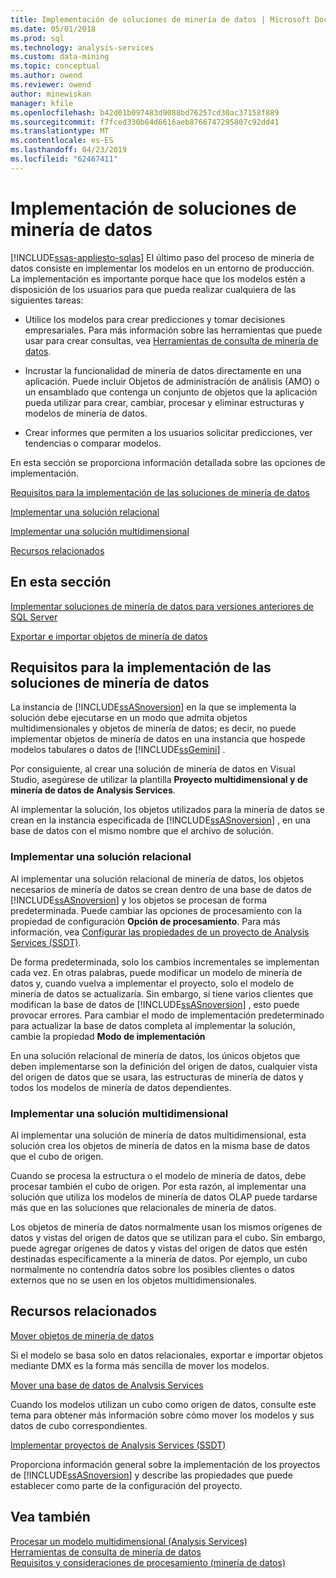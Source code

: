 ```yaml
---
title: Implementación de soluciones de minería de datos | Microsoft Docs
ms.date: 05/01/2018
ms.prod: sql
ms.technology: analysis-services
ms.custom: data-mining
ms.topic: conceptual
ms.author: owend
ms.reviewer: owend
author: minewiskan
manager: kfile
ms.openlocfilehash: b42d01b097483d9088bd76257cd30ac37158f889
ms.sourcegitcommit: f7fced330b64d6616aeb8766747295807c92dd41
ms.translationtype: MT
ms.contentlocale: es-ES
ms.lasthandoff: 04/23/2019
ms.locfileid: "62467411"
---
```

# <a name="deployment-of-data-mining-solutions"></a>Implementación de soluciones de minería de datos
[!INCLUDE[ssas-appliesto-sqlas](../../includes/ssas-appliesto-sqlas.md)]
  El último paso del proceso de minería de datos consiste en implementar los modelos en un entorno de producción. La implementación es importante porque hace que los modelos estén a disposición de los usuarios para que pueda realizar cualquiera de las siguientes tareas:  
  
-   Utilice los modelos para crear predicciones y tomar decisiones empresariales. Para más información sobre las herramientas que puede usar para crear consultas, vea [Herramientas de consulta de minería de datos](../../analysis-services/data-mining/data-mining-query-tools.md).  
  
-   Incrustar la funcionalidad de minería de datos directamente en una aplicación. Puede incluir Objetos de administración de análisis (AMO) o un ensamblado que contenga un conjunto de objetos que la aplicación pueda utilizar para crear, cambiar, procesar y eliminar estructuras y modelos de minería de datos.  
  
-   Crear informes que permiten a los usuarios solicitar predicciones, ver tendencias o comparar modelos.  
  
 En esta sección se proporciona información detallada sobre las opciones de implementación.  
  
 [Requisitos para la implementación de las soluciones de minería de datos](#bkmk_Reqs)  
  
 [Implementar una solución relacional](#bkmk_RelationalSltn)  
  
 [Implementar una solución multidimensional](#bkmk_MDSltn)  
  
 [Recursos relacionados](#bkmk_Resources)  
  
## <a name="in-this-section"></a>En esta sección  
 [Implementar soluciones de minería de datos para versiones anteriores de SQL Server](../../analysis-services/data-mining/deploy-a-data-mining-solution-to-previous-versions-of-sql-server.md)  
  
 [Exportar e importar objetos de minería de datos](../../analysis-services/data-mining/export-and-import-data-mining-objects.md)  
  
##  <a name="bkmk_Reqs"></a> Requisitos para la implementación de las soluciones de minería de datos  
 La instancia de [!INCLUDE[ssASnoversion](../../includes/ssasnoversion-md.md)] en la que se implementa la solución debe ejecutarse en un modo que admita objetos multidimensionales y objetos de minería de datos; es decir, no puede implementar objetos de minería de datos en una instancia que hospede modelos tabulares o datos de [!INCLUDE[ssGemini](../../includes/ssgemini-md.md)] .  
  
 Por consiguiente, al crear una solución de minería de datos en Visual Studio, asegúrese de utilizar la plantilla **Proyecto multidimensional y de minería de datos de Analysis Services**.  
  
 Al implementar la solución, los objetos utilizados para la minería de datos se crean en la instancia especificada de [!INCLUDE[ssASnoversion](../../includes/ssasnoversion-md.md)] , en una base de datos con el mismo nombre que el archivo de solución.  
  
###  <a name="bkmk_RelationalSltn"></a> Implementar una solución relacional  
 Al implementar una solución relacional de minería de datos, los objetos necesarios de minería de datos se crean dentro de una base de datos de [!INCLUDE[ssASnoversion](../../includes/ssasnoversion-md.md)] y los objetos se procesan de forma predeterminada. Puede cambiar las opciones de procesamiento con la propiedad de configuración **Opción de procesamiento**. Para más información, vea [Configurar las propiedades de un proyecto de Analysis Services &#40;SSDT&#41;](../../analysis-services/multidimensional-models/configure-analysis-services-project-properties-ssdt.md).  
  
 De forma predeterminada, solo los cambios incrementales se implementan cada vez. En otras palabras, puede modificar un modelo de minería de datos y, cuando vuelva a implementar el proyecto, solo el modelo de minería de datos se actualizaría. Sin embargo, si tiene varios clientes que modifican la base de datos de [!INCLUDE[ssASnoversion](../../includes/ssasnoversion-md.md)] , esto puede provocar errores. Para cambiar el modo de implementación predeterminado para actualizar la base de datos completa al implementar la solución, cambie la propiedad **Modo de implementación**  
  
 En una solución relacional de minería de datos, los únicos objetos que deben implementarse son la definición del origen de datos, cualquier vista del origen de datos que se usara, las estructuras de minería de datos y todos los modelos de minería de datos dependientes.  
  
###  <a name="bkmk_MDSltn"></a> Implementar una solución multidimensional  
 Al implementar una solución de minería de datos multidimensional, esta solución crea los objetos de minería de datos en la misma base de datos que el cubo de origen.  
  
 Cuando se procesa la estructura o el modelo de minería de datos, debe procesar también el cubo de origen. Por esta razón, al implementar una solución que utiliza los modelos de minería de datos OLAP puede tardarse más que en las soluciones que relacionales de minería de datos.  
  
 Los objetos de minería de datos normalmente usan los mismos orígenes de datos y vistas del origen de datos que se utilizan para el cubo. Sin embargo, puede agregar orígenes de datos y vistas del origen de datos que estén destinadas específicamente a la minería de datos. Por ejemplo, un cubo normalmente no contendría datos sobre los posibles clientes o datos externos que no se usen en los objetos multidimensionales.  
  
##  <a name="bkmk_Resources"></a> Recursos relacionados  
 [Mover objetos de minería de datos](../../analysis-services/data-mining/moving-data-mining-objects.md)  
  
 Si el modelo se basa solo en datos relacionales, exportar e importar objetos mediante DMX es la forma más sencilla de mover los modelos.  
  
 [Mover una base de datos de Analysis Services](../../analysis-services/multidimensional-models/move-an-analysis-services-database.md)  
  
 Cuando los modelos utilizan un cubo como origen de datos, consulte este tema para obtener más información sobre cómo mover los modelos y sus datos de cubo correspondientes.  
  
 [Implementar proyectos de Analysis Services &#40;SSDT&#41;](../../analysis-services/multidimensional-models/deploy-analysis-services-projects-ssdt.md)  
  
 Proporciona información general sobre la implementación de los proyectos de [!INCLUDE[ssASnoversion](../../includes/ssasnoversion-md.md)] y describe las propiedades que puede establecer como parte de la configuración del proyecto.  
  
## <a name="see-also"></a>Vea también  
 [Procesar un modelo multidimensional &#40;Analysis Services&#41;](../../analysis-services/multidimensional-models/processing-a-multidimensional-model-analysis-services.md)   
 [Herramientas de consulta de minería de datos](../../analysis-services/data-mining/data-mining-query-tools.md)   
 [Requisitos y consideraciones de procesamiento &#40;minería de datos&#41;](../../analysis-services/data-mining/processing-requirements-and-considerations-data-mining.md)  
  
  
